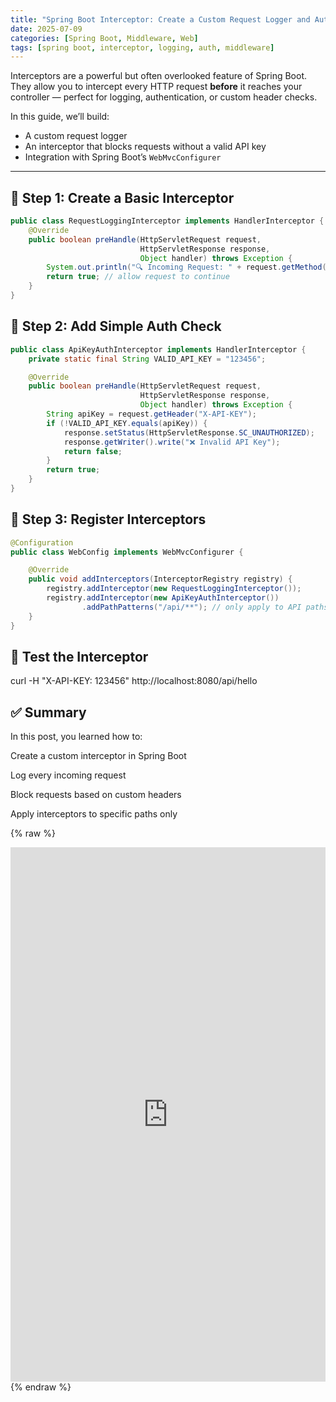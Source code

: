 ```yaml
---
title: "Spring Boot Interceptor: Create a Custom Request Logger and Auth Layer"
date: 2025-07-09
categories: [Spring Boot, Middleware, Web]
tags: [spring boot, interceptor, logging, auth, middleware]
---
```


Interceptors are a powerful but often overlooked feature of Spring Boot. They allow you to intercept every HTTP request **before** it reaches your controller — perfect for logging, authentication, or custom header checks.

In this guide, we’ll build:

- A custom request logger
- An interceptor that blocks requests without a valid API key
- Integration with Spring Boot’s `WebMvcConfigurer`

---

## 🧱 Step 1: Create a Basic Interceptor

```java
public class RequestLoggingInterceptor implements HandlerInterceptor {
    @Override
    public boolean preHandle(HttpServletRequest request,
                             HttpServletResponse response,
                             Object handler) throws Exception {
        System.out.println("🔍 Incoming Request: " + request.getMethod() + " " + request.getRequestURI());
        return true; // allow request to continue
    }
}
```
## 🔐 Step 2: Add Simple Auth Check
```java
public class ApiKeyAuthInterceptor implements HandlerInterceptor {
    private static final String VALID_API_KEY = "123456";

    @Override
    public boolean preHandle(HttpServletRequest request,
                             HttpServletResponse response,
                             Object handler) throws Exception {
        String apiKey = request.getHeader("X-API-KEY");
        if (!VALID_API_KEY.equals(apiKey)) {
            response.setStatus(HttpServletResponse.SC_UNAUTHORIZED);
            response.getWriter().write("❌ Invalid API Key");
            return false;
        }
        return true;
    }
}
```
## 🔗 Step 3: Register Interceptors
```java
@Configuration
public class WebConfig implements WebMvcConfigurer {

    @Override
    public void addInterceptors(InterceptorRegistry registry) {
        registry.addInterceptor(new RequestLoggingInterceptor());
        registry.addInterceptor(new ApiKeyAuthInterceptor())
                .addPathPatterns("/api/**"); // only apply to API paths
    }
}
```
## 🧪 Test the Interceptor
curl -H "X-API-KEY: 123456" http://localhost:8080/api/hello

## ✅ Summary
In this post, you learned how to:

Create a custom interceptor in Spring Boot

Log every incoming request

Block requests based on custom headers

Apply interceptors to specific paths only

{% raw %}
<iframe src="https://docs.google.com/forms/d/e/1FAIpQLSeeB-npfdj4nPgiWxvV_BFJIpB40BW-uYF9K62YMtDsfn3fsg/viewform?embedded=true"
        width="100%" height="855" frameborder="0" marginheight="0" marginwidth="0">
  Đang tải…
</iframe>
{% endraw %}
